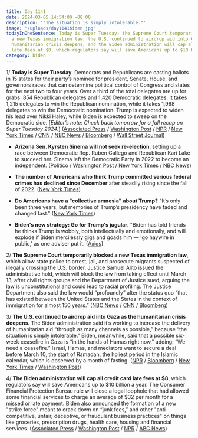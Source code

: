 ```yaml
---
title: Day 1141
date: 2024-03-05 14:54:00 -08:00
description: '"The situation is simply intolerable."'
image: "/uploads/day1141biden.jpg"
todayInOneSentence: Today is Super Tuesday; the Supreme Court temporarily blocked
  a new Texas immigration law; the U.S. continued to airdrop aid into Gaza as the
  humanitarian crisis deepens; and the Biden administration will cap all credit card
  late fees at $8, which regulators say will save Americans up to $10 billion a year.
category: biden
---
```


1/ **Today is Super Tuesday**. Democrats and Republicans are casting ballots in 15 states for their party’s nominee for president, Senate, House, and governors races that can determine political control of Congress and states for the next two to four years. Over a third of the total delegates are up for grabs: 854 Republican delegates and 1,420 Democratic delegates. It takes 1,215 delegates to win the Republican nomination, while it takes 1,968 delegates to win the Democratic nomination. Trump is expected to widen his lead over Nikki Haley, while Biden is expected to sweep on the Democratic side. \[*Editor’s note: Check back tomorrow for a full recap on Super Tuesday 2024.*\] ([Associated Press](https://apnews.com/article/super-tuesday-trump-biden-rematch-primaries-2024-e36971a222a2b50d35cb0a2c603ce4d5) / [Washington Post](https://www.washingtonpost.com/elections/2024/03/05/super-tuesday-live-updates-election-2024/) / [NPR](https://www.npr.org/live-updates/super-tuesday-2024-states-results) / [New York Times](https://www.nytimes.com/live/2024/03/05/us/super-tuesday-election-updates) / [CNN](https://www.cnn.com/politics/live-news/super-tuesday-primary-03-05-24/index.html) / [NBC News](https://www.nbcnews.com/politics/2024-election/live-blog/super-tuesday-live-updates-rcna140438) / [Bloomberg](https://www.bloomberg.com/news/live-blog/2024-03-05/super-tuesday-primaries?srnd=homepage-americas&sref=MIBMEEoj) / [Wall Street Journal](https://www.wsj.com/livecoverage/super-tuesday-primary-election-2024?mod=hp_lead_pos1))

* **Arizona Sen. Kyrsten Sinema will not seek re-election**, setting up a race between Democratic Rep. Ruben Gallego and Republican Kari Lake to succeed her. Sinema left the Democratic Party in 2022 to become an independent. ([Politico](https://www.politico.com/live-updates/2024/03/05/congress/sinema-not-running-00144995) / [Washington Post](https://www.washingtonpost.com/politics/2024/03/05/kyrsten-sinema-reelection-arizona/) / [New York Times](https://www.nytimes.com/2024/03/05/us/politics/kyrsten-sinema-arizona-senate.html) / [NBC News](https://www.nbcnews.com/politics/congress/independent-sen-kyrsten-sinema-will-not-run-re-election-arizona-rcna124499))

* **The number of Americans who think Trump committed serious federal crimes has declined since December** after steadily rising since the fall of 2022. ([New York Times](https://www.nytimes.com/2024/03/05/us/politics/donald-trump-poll-crimes.html))

* **Do Americans have a "collective amnesia" about Trump?** "It’s only been three years, but memories of Trump’s presidency have faded and changed fast." ([New York Times](https://www.nytimes.com/2024/03/05/us/politics/trump-presidency-election-voters.html))

* **Biden's new strategy: Go for Trump's jugular**. "Biden has told friends he thinks Trump is wobbly, both intellectually and emotionally, and will explode if Biden mercilessly gigs and goads him — 'go haywire in public,' as one adviser put it. ([Axios](https://www.axios.com/2024/03/05/biden-new-strategy-attack-trump-2024-election))

2/ **The Supreme Court temporarily blocked a new Texas immigration law**, which allow state police to arrest, jail, and prosecute migrants suspected of illegally crossing the U.S. border. Justice Samuel Alito issued the administrative hold, which will block the law from taking effect until March 13, after civil rights groups and the Department of Justice sued, arguing the law is unconstitutional and could lead to racial profiling. The Justice Department also said the law would “profoundly” alter the status quo “that has existed between the United States and the States in the context of immigration for almost 150 years.” ([NBC News](https://www.nbcnews.com/politics/supreme-court/biden-administration-asks-supreme-court-block-texas-immigration-law-rcna141761) / [CNN](https://www.cnn.com/2024/03/04/politics/texas-immigration-law-supreme-court-appeal/index.html) / [Bloomberg](https://www.bloomberg.com/news/articles/2024-03-04/supreme-court-asked-to-block-law-letting-texas-deport-migrants?srnd=politics-vp&sref=MIBMEEoj))

3/ **The U.S. continued to airdrop aid into Gaza as the humanitarian crisis deepens**. The Biden administration said it’s working to increase the delivery of humanitarian aid  “through as many channels as possible,” because “the situation is simply intolerable." Biden, meanwhile, said that a possible six-week ceasefire in Gaza is “in the hands of Hamas right now," adding: “We need a ceasefire.” Israel, Hamas, and mediators want to secure a deal before March 10, the start of Ramadan, the holiest period in the Islamic calendar, which is observed by a month of fasting. ([NPR](https://www.npr.org/2024/03/05/1235940178/more-u-s-aid-air-dropped-into-gaza) / [Bloomberg](https://www.bloomberg.com/news/articles/2024-03-04/us-says-airdrops-to-gaza-to-continue-in-intolerable-situation?srnd=politics-vp&sref=MIBMEEoj) / [New York Times](https://www.nytimes.com/live/2024/03/05/world/israel-hamas-war-gaza-news#gaza-airdrop-us-aid) / [Washington Post](https://www.washingtonpost.com/world/2024/03/05/israel-hamas-war-news-gaza-palestine/))

4/ **The Biden administration will cap all credit card late fees at $8**, which regulators say will save Americans up to $10 billion a year. The Consumer Financial Protection Bureau rule will close a legal loophole that had allowed some financial services to charge an average of $32 per month for a missed or late payment. Biden also announced the formation of a new "strike force" meant to crack down on “junk fees,” and other "anti-competitive, unfair, deceptive, or fraudulent business practices" on things like  groceries, prescription drugs, health care, housing and financial services. ([Associated Press](https://apnews.com/article/credit-card-junk-late-fees-consumer-financial-16e3dc606a5e62cf3da01868ec627bc2) / [Washington Post](https://www.washingtonpost.com/business/2024/03/05/credit-card-fees-cap-8-month/) / [NPR](https://www.npr.org/2024/03/05/1235973211/credit-card-late-fees-cap-junk-fees-cfpb) / [ABC News](https://abcnews.go.com/US/biden-administration-finalizes-rule-cutting-credit-card-late/story?id=107799462))